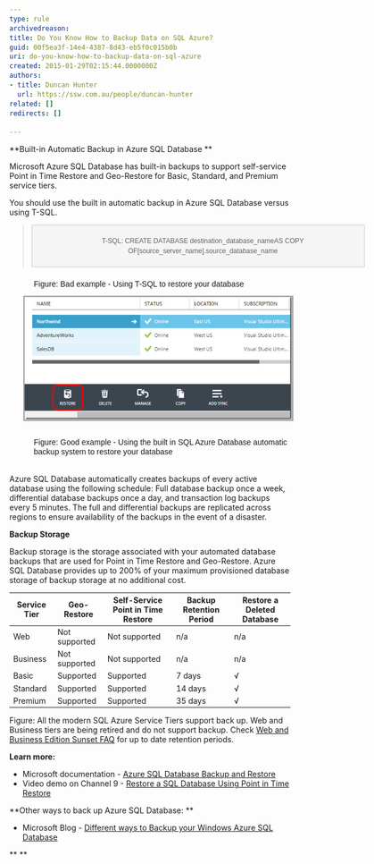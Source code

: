 ```yaml
---
type: rule
archivedreason: 
title: Do You Know How to Backup Data on SQL Azure?
guid: 00f5ea3f-14e4-4387-8d43-eb5f0c015b0b
uri: do-you-know-how-to-backup-data-on-sql-azure
created: 2015-01-29T02:15:44.0000000Z
authors:
- title: Duncan Hunter
  url: https://ssw.com.au/people/duncan-hunter
related: []
redirects: []

---
```


**Built-in Automatic Backup in Azure SQL Database **

Microsoft Azure SQL Database has built-in backups to support self-service Point in Time Restore and Geo-Restore for Basic, Standard, and Premium service tiers.

<!--endintro-->

You should use the built in automatic backup in Azure SQL Database versus using T-SQL.


> <dt style="border:1px solid #cccccc;width:595px;font-family:arial, helvetica, sans-serif;line-height:17px;background:#f5f5f5;"><p class="ssw15-rteElement-P" style="text-align:center;padding-top:5px;border-bottom-width:5px;padding-bottom:5px;width:612px;">      <span style="font-size:12px;">T-SQL: CREATE DATABASE destination_database_nameAS COPY OF[source_server_name].source_database_name</span></p></dt>

<dl class="bad" style="margin:0px;padding-top:10px;padding-bottom:10px;padding-left:20px;font-family:arial, helvetica, sans-serif;line-height:17px;"><dd style="margin-top:-2px;margin-left:0px;padding-bottom:7px;padding-left:1.7em;">Figure: Bad example - Using T-SQL to restore your database</dd>
   <span style="color:#555555;font-size:11px;font-weight:bold;line-height:21px;background-color:transparent;"><img src="Azure-restore.jpg" alt="Azure-restore.jpg" style="margin:5px;"></span></dl><dl class="good" style="margin:0px;padding-top:10px;padding-bottom:10px;padding-left:20px;font-family:arial, helvetica, sans-serif;line-height:17px;"><dd style="margin-top:-2px;margin-left:0px;padding-bottom:7px;padding-left:1.7em;">Figure: Good example - Using the built in SQL Azure Database automatic backup system to restore your database</dd></dl>


Azure SQL Database automatically creates backups of every active database using the following schedule: Full database backup once a week, differential database backups once a day, and transaction log backups every 5 minutes. The full and differential backups are replicated across regions to ensure availability of the backups in the event of a disaster.

**Backup Storage**

Backup storage is the storage associated with your automated database backups that are used for Point in Time Restore and Geo-Restore. Azure SQL Database provides up to 200% of your maximum provisioned database storage of backup storage at no additional cost.




| Service Tier | Geo-Restore | Self-Service Point in Time Restore | Backup Retention Period | Restore a Deleted Database |
| --- | --- | --- | --- | --- |
| Web | Not supported | Not supported | n/a | n/a |
| Business | Not supported | Not supported | n/a | n/a |
| Basic | Supported | Supported | 7 days | √ |
| Standard | Supported | Supported | 14 days | √ |
| Premium | Supported | Supported | 35 days | √ |


Figure: All the modern SQL Azure Service Tiers support back up. Web and Business tiers are being retired and do not support backup. Check [Web and Business Edition Sunset FAQ](https://msdn.microsoft.com/en-us/library/azure/dn741330.aspx) for up to date retention periods.

**Learn more:**

* Microsoft documentation - [Azure SQL Database Backup and Restore](https://msdn.microsoft.com/en-us/library/azure/jj650016.aspx)
* Video demo on Channel 9 - [Restore a SQL Database Using Point in Time Restore](http://channel9.msdn.com/Blogs/Windows-Azure/Restore-a-SQL-Database-Using-Point-in-Time-Restore)




**Other ways to back up Azure SQL Database:
**

* Microsoft Blog - [Different ways to Backup your Windows Azure SQL Database](http://blogs.msdn.com/b/mast/archive/2013/03/04/different-ways-to-backup-your-windows-azure-sql-database.aspx)


**
**
